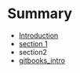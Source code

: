 # Summary

* [Introduction](README.md)
* [section 1](content/section1.md)
* section2
* [gitbooks_intro](gitbooksintro.md)

